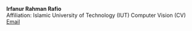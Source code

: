 **Irfanur Rahman Rafio**  
Affiliation: Islamic University of Technology (IUT)
Computer Vision (CV)
[Email](mailto:irfanurrahman5@iut-dhaka.edu)
